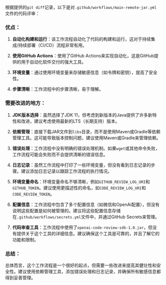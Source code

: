 根据提供的`git diff`记录，以下是对`.github/workflows/main-remote-jar.yml`文件的代码评审：

### 优点：

1. **自动化构建和运行**：该工作流程自动化了代码的构建和运行，这对于持续集成/持续部署（CI/CD）流程非常有用。

2. **使用GitHub Actions**：使用了GitHub Actions来实现自动化，这是GitHub提供的用于自动化软件交付的强大工具。

3. **环境变量**：通过使用环境变量来存储敏感信息（如令牌和密钥），提高了安全性。

4. **步骤清晰**：工作流程中的步骤清晰，易于理解。

### 需要改进的地方：

1. **JDK版本选择**：虽然选择了JDK 11，但考虑到新版本的Java提供了许多新特性和改进，建议考虑使用最新的LTS（长期支持）版本。

2. **依赖管理**：直接下载JAR文件到`libs`目录，而不是使用Maven或Gradle等依赖管理工具。这可能导致版本控制问题，建议使用Maven或Gradle来管理依赖。

3. **错误处理**：工作流程中没有明确的错误处理机制。如果`wget`或其他命令失败，工作流程可能会失败而不会提供清晰的错误信息。

4. **日志记录**：虽然工作流程中打印了一些环境变量，但没有看到日志记录的步骤。建议添加日志记录以跟踪工作流程的执行情况。

5. **环境变量命名**：环境变量命名不够清晰，例如`GITHUB_REVIEW_LOG_URI`和`GITHUB_TOKEN`。建议使用更描述性的命名，如`CODE_REVIEW_LOG_URI`和`CODE_REVIEW_TOKEN`。

6. **配置信息**：工作流程中包含了多个配置信息（如微信和OpenAi配置），但没有说明这些配置是如何被管理的。建议将这些配置信息存储在`.github/workflows/secrets.yml`文件中，并通过GitHub Secrets来管理。

7. **代码审查工具**：工作流程中使用了`openai-code-review-sdk-1.0.jar`，但没有提供关于这个工具的详细信息。建议确保这个工具是可靠的，并且了解它的功能和限制。

### 总结：

总体而言，这个工作流程是一个很好的起点，但需要一些改进来提高其健壮性和安全性。建议使用依赖管理工具，添加错误处理和日志记录，并确保所有敏感信息都得到妥善管理。